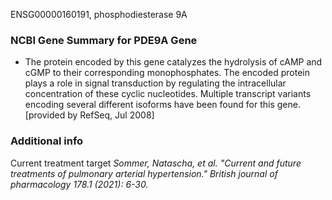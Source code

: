 ENSG00000160191, phosphodiesterase 9A

### NCBI Gene Summary for PDE9A Gene

[](https://www.ncbi.nlm.nih.gov/gene/5152)

- The protein encoded by this gene catalyzes the hydrolysis of cAMP and cGMP to their corresponding monophosphates. The encoded protein plays a role in signal transduction by regulating the intracellular concentration of these cyclic nucleotides. Multiple transcript variants encoding several different isoforms have been found for this gene. [provided by RefSeq, Jul 2008]

### Additional info
Current treatment target
*Sommer, Natascha, et al. "Current and future treatments of pulmonary arterial hypertension." British journal of pharmacology 178.1 (2021): 6-30.*